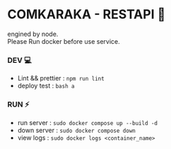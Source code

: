 # COMKARAKA - RESTAPI 🦅
engined by node.  
Please Run docker before use service.
### DEV 💻
- Lint && prettier : ``` npm run lint ```
- deploy test : ``` bash a ```
### RUN ⚡
- run server : ``` sudo docker compose up --build -d ```
- down server : ``` sudo docker compose down ```
- view logs : ``` sudo docker logs <container_name> ```
